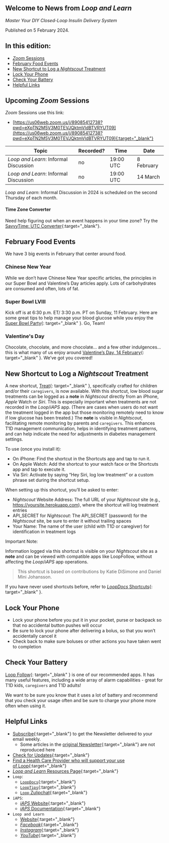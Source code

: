 ## Welcome to News from&nbsp;_<span translate="no">Loop and Learn</span>_

_Master Your DIY Closed-Loop Insulin Delivery System_

Published on 5 February 2024.

## In this edition:

* [*Zoom* Sessions](#upcoming-zoom-sessions)
* [February Food Events](#february-food-events)
* [New Shortcut to Log a *Nightscout* Treatment](#new-shortcut-to-log-a-nightscout-treatment)
* [Lock Your Phone](#lock-your-phone)
* [Check Your Battery](#check-your-battery)
* [Helpful Links](#helpful-links)

## Upcoming *Zoom* Sessions

*Zoom* Sessions use this link:

* [https://us06web.zoom.us/j/89085412738?pwd=eXpTN2M5V3M0TEVJQktmVldBTVRYUT09](https://us06web.zoom.us/j/89085412738?pwd=eXpTN2M5V3M0TEVJQktmVldBTVRYUT09){:target="_blank"}

| Topic | Recorded? | Time | Date |
| - | - | - | - |
| _<span translate="no">Loop and Learn</span>_: Informal Discussion | no | 19:00 UTC | 8 February |
| _<span translate="no">Loop and Learn</span>_: Informal Discussion | no | 19:00 UTC | 14 March |

_<span translate="no">Loop and Learn</span>_: Informal Discussion in 2024 is scheduled on the second Thursday of each month.

#### Time Zone Converter

Need help figuring out when an event happens in your time zone? Try the [SavvyTime: UTC Converter](https://savvytime.com/converter/utc){:target="_blank"}.

## February Food Events

We have 3 big events in February that center around food.

### Chinese New Year

While we don’t have Chinese New Year specific articles, the principles in our Super Bowl and Valentine’s Day articles apply. Lots of carbohydrates are consumed and often, lots of fat.

### Super Bowl LVIII

Kick off is at 6:30 p.m. ET/ 3:30 p.m. PT on Sunday, 11 February. Here are some great tips to help manage your blood glucose while you enjoy the [Super Bowl Party](https://www.loopandlearn.org/big-game/){: target="_blank" }. Go, Team!

### Valentine's Day

Chocolate, chocolate, and more chocolate... and a few other indulgences... this is what many of us enjoy around [Valentine’s Day, 14 February](https://www.loopandlearn.org/vday/){: target="_blank" }. We’ve got you covered!

## New Shortcut to Log a *Nightscout* Treatment

A new shortcut, [Treat](https://www.icloud.com/shortcuts/d757898ce5284de08bcc39cbe07aee3d?fbclid=IwAR0HnlJPAxZtJK3XYDpTxCo1-DDlsUCTwrnc03pGAS_4fDt9goNBYLgQKhk){: target="_blank" }, specifically crafted for children and/or their `caregivers`, is now available. With this shortcut, low blood sugar treatments can be logged as a **note** in *Nightscout* directly from an iPhone, *Apple* Watch or *Siri*. This is especially important when treatments are not recorded in the *Loop*/*iAPS* app. (There are cases when users do not want the treatment logged in the app but those monitoring remotely need to know if low glucose has been treated.) The **note** is visible in *Nightscout*, facilitating remote monitoring by parents and `caregivers`. This enhances T1D management communication, helps in identifying treatment patterns, and can help indicate the need for adjustments in diabetes management settings.

To use (once you install it):

* On iPhone: Find the shortcut in the Shortcuts app and tap to run it.
* On Apple Watch: Add the shortcut to your watch face or the Shortcuts app and tap to execute it.
* Via Siri: Activate by saying “Hey Siri, log low treatment” or a custom phrase set during the shortcut setup.

When setting up this shortcut, you’ll be asked to enter:

* *Nightscout* Website Address: The full URL of your *Nightscout* site (e.g., https://yoursite.herokuapp.com), where the shortcut will log treatment entries
* API_SECRET for *Nightscout*: The API_SECRET (password) for the *Nightscout* site, be sure to enter it without trailing spaces
* Your Name: The name of the user (child with T1D or caregiver) for identification in treatment logs

Important Note:

Information logged via this shortcut is visible on your *Nightscout* site as a **note** and can be viewed with compatible apps like LoopFollow, without affecting the *Loop*/*iAPS* app operations.

> This shortcut is based on contributions by Katie DiSimone and Daniel Mini Johansson.

If you have never used shortcuts before, refer to [*LoopDocs* Shortcuts](https://loopkit.github.io/loopdocs/nightscout/remote-commands/#shortcuts){: target="_blank" }.

## Lock Your Phone

* Lock your phone before you put it in your pocket, purse or backpack so that no accidental button pushes will occur
* Be sure to lock your phone after delivering a bolus, so that you won’t accidentally cancel it
* Check back to make sure boluses or other actions you have taken went to completion

## Check Your Battery

[Loop Follow](https://www.loopandlearn.org/loop-follow/){: target="_blank" } is one of our recommended apps. It has many useful features, including a wide array of alarm capabilities - great for T1D kids, `caregivers` and T1D adults! 

We want to be sure you know that it uses a lot of battery and recommend that you check your usage often and be sure to charge your phone more often when using it.

## Helpful Links

* [Subscribe](https://www.loopandlearn.org/newsletter-signup/){:target="_blank"} to get the Newsletter delivered to your email weekly.
    * Some articles in the [original Newsletter](https://www.loopandlearn.org/2022/10/19/loop-and-learn-newsletter/){:target="_blank"} are not reproduced here
* [Check for Updates](https://www.loopandlearn.org/version-updates/){:target="_blank"}
* [Find a Health Care Provider who will support your use of&nbsp;<span translate="no">Loop</span>](https://www.loopandlearn.org/hcp-recommendations/){:target="_blank"}
* [_<span translate="no">Loop and Learn</span>_&nbsp;Resources Page](https://www.loopandlearn.org/resources/){:target="_blank"}
* <code>Loop</code>:
    * [`LoopDocs`](https://loopkit.github.io/loopdocs/){:target="_blank"}
    * [`LoopTips`](https://loopkit.github.io/looptips/){:target="_blank"}
    * [`Loop` Zulipchat](https://loop.zulipchat.com/){:target="_blank"}
* <code>iAPS</code>:
    * [*iAPS* Website](https://www.iaps-app.org/){:target="_blank"}
    * [*iAPS* Documentation](http://iapsdocs.org/){:target="_blank"}
* <code>Loop and Learn</code>
    * [Website](https://www.loopandlearn.org/){:target="_blank"}
    * [*Facebook*](https://www.facebook.com/groups/LOOPandLEARN){:target="_blank"}
    * [*Instagram*](https://www.instagram.com/loopandlearn/){:target="_blank"}
    * [*YouTube*](https://www.youtube.com/c/loopandlearn){:target="_blank"}
